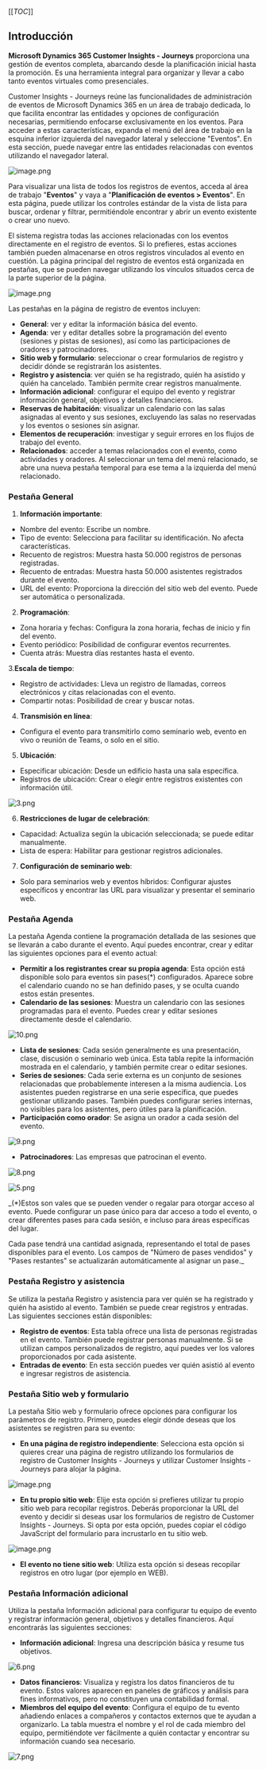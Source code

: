 [[_TOC_]]


## Introducción

**Microsoft Dynamics 365 Customer Insights - Journeys** proporciona una gestión de eventos completa, abarcando desde la planificación inicial hasta la promoción. Es una herramienta integral para organizar y llevar a cabo tanto eventos virtuales como presenciales.

Customer Insights - Journeys reúne las funcionalidades de administración de eventos de Microsoft Dynamics 365 en un área de trabajo dedicada, lo que facilita encontrar las entidades y opciones de configuración necesarias, permitiendo enfocarse exclusivamente en los eventos. Para acceder a estas características, expanda el menú del área de trabajo en la esquina inferior izquierda del navegador lateral y seleccione "Eventos". En esta sección, puede navegar entre las entidades relacionadas con eventos utilizando el navegador lateral.

![image.png](/.attachments/image-62271193-85ff-46f0-ba51-32355cfdde18.png)

Para visualizar una lista de todos los registros de eventos, acceda al área de trabajo "**Eventos**" y vaya a "**Planificación de eventos > Eventos**". En esta página, puede utilizar los controles estándar de la vista de lista para buscar, ordenar y filtrar, permitiéndole encontrar y abrir un evento existente o crear uno nuevo.

El sistema registra todas las acciones relacionadas con los eventos directamente en el registro de eventos. Si lo prefieres, estas acciones también pueden almacenarse en otros registros vinculados al evento en cuestión. La página principal del registro de eventos está organizada en pestañas, que se pueden navegar utilizando los vínculos situados cerca de la parte superior de la página.

![image.png](/.attachments/image-cc8305a0-406e-4680-ba4f-59ca8fa84145.png)

Las pestañas en la página de registro de eventos incluyen:

- **General**: ver y editar la información básica del evento.
- **Agenda**: ver y editar detalles sobre la programación del evento (sesiones y pistas de sesiones), así como las participaciones de oradores y patrocinadores.
- **Sitio web y formulario**: seleccionar o crear formularios de registro y decidir dónde se registrarán los asistentes.
- **Registro y asistencia**: ver quién se ha registrado, quién ha asistido y quién ha cancelado. También permite crear registros manualmente.
- **Información adicional**: configurar el equipo del evento y registrar información general, objetivos y detalles financieros.
- **Reservas de habitación**: visualizar un calendario con las salas asignadas al evento y sus sesiones, excluyendo las salas no reservadas y los eventos o sesiones sin asignar.
- **Elementos de recuperación**: investigar y seguir errores en los flujos de trabajo del evento.
- **Relacionados**: acceder a temas relacionados con el evento, como actividades y oradores. Al seleccionar un tema del menú relacionado, se abre una nueva pestaña temporal para ese tema a la izquierda del menú relacionado.

### Pestaña General

1. **Información importante**:

- Nombre del evento: Escribe un nombre.
- Tipo de evento: Selecciona para facilitar su identificación. No afecta características.
- Recuento de registros: Muestra hasta 50.000 registros de personas registradas.
- Recuento de entradas: Muestra hasta 50.000 asistentes registrados durante el evento.
- URL del evento: Proporciona la dirección del sitio web del evento. Puede ser automática o personalizada.

2. **Programación**:

- Zona horaria y fechas: Configura la zona horaria, fechas de inicio y fin del evento.
- Evento periódico: Posibilidad de configurar eventos recurrentes.
- Cuenta atrás: Muestra días restantes hasta el evento.

3.**Escala de tiempo**:

- Registro de actividades: Lleva un registro de llamadas, correos electrónicos y citas relacionadas con el evento.
- Compartir notas: Posibilidad de crear y buscar notas.

4. **Transmisión en línea**:

- Configura el evento para transmitirlo como seminario web, evento en vivo o reunión de Teams, o solo en el sitio.

5. **Ubicación**:

- Especificar ubicación: Desde un edificio hasta una sala específica.
- Registros de ubicación: Crear o elegir entre registros existentes con información útil.

![3.png](/.attachments/3-27121264-98c7-4736-988c-f1f790a4cae7.png)

6. **Restricciones de lugar de celebración**:

- Capacidad: Actualiza según la ubicación seleccionada; se puede editar manualmente.
- Lista de espera: Habilitar para gestionar registros adicionales.

7. **Configuración de seminario web**:

- Solo para seminarios web y eventos híbridos: Configurar ajustes específicos y encontrar las URL para visualizar y presentar el seminario web.

### Pestaña Agenda

La pestaña Agenda contiene la programación detallada de las sesiones que se llevarán a cabo durante el evento. Aquí puedes encontrar, crear y editar las siguientes opciones para el evento actual:

- **Permitir a los registrantes crear su propia agenda**: Esta opción está disponible solo para eventos sin pases(*) configurados. Aparece sobre el calendario cuando no se han definido pases, y se oculta cuando estos están presentes.
- **Calendario de las sesiones**: Muestra un calendario con las sesiones programadas para el evento. Puedes crear y editar sesiones directamente desde el calendario. 

![10.png](/.attachments/10-cbb767a5-ee26-4e7e-884d-5b424d1138e5.png)

- **Lista de sesiones**: Cada sesión generalmente es una presentación, clase, discusión o seminario web única. Esta tabla repite la información mostrada en el calendario, y también permite crear o editar sesiones.
- **Series de sesiones**: Cada serie externa es un conjunto de sesiones relacionadas que probablemente interesen a la misma audiencia. Los asistentes pueden registrarse en una serie específica, que puedes gestionar utilizando pases. También puedes configurar series internas, no visibles para los asistentes, pero útiles para la planificación.
- **Participación como orador**: Se asigna un orador a cada sesión del evento.

![9.png](/.attachments/9-3ebfd8bb-5e32-4378-ab78-9b1aff5b6870.png)

- **Patrocinadores**: Las empresas que patrocinan el evento.

![8.png](/.attachments/8-13cf112a-ebbe-40d0-b291-4ec172962a61.png)

![5.png](/.attachments/5-f0644263-6707-4ff7-bdbe-a0c36b8e42dc.png)

_(*)Estos son vales que se pueden vender o regalar para otorgar acceso al evento. Puede configurar un pase único para dar acceso a todo el evento, o crear diferentes pases para cada sesión, e incluso para áreas específicas del lugar.

Cada pase tendrá una cantidad asignada, representando el total de pases disponibles para el evento. Los campos de "Número de pases vendidos" y "Pases restantes" se actualizarán automáticamente al asignar un pase._

### Pestaña Registro y asistencia

Se utiliza la pestaña Registro y asistencia para ver quién se ha registrado y quién ha asistido al evento. También se puede crear registros y entradas. Las siguientes secciones están disponibles:

- **Registro de eventos**: Esta tabla ofrece una lista de personas registradas en el evento. También puede registrar personas manualmente. Si se utilizan campos personalizados de registro, aquí puedes ver los valores proporcionados por cada asistente.
- **Entradas de evento**: En esta sección puedes ver quién asistió al evento e ingresar registros de asistencia.


### Pestaña Sitio web y formulario

La pestaña Sitio web y formulario ofrece opciones para configurar los parámetros de registro. Primero, puedes elegir dónde deseas que los asistentes se registren para su evento:

- **En una página de registro independiente**: Selecciona esta opción si quieres crear una página de registro utilizando los formularios de registro de Customer Insights - Journeys y utilizar Customer Insights - Journeys para alojar la página.

![image.png](/.attachments/image-12d53541-7051-427a-bf2e-ef5433e4b7b8.png)

- **En tu propio sitio web**: Elije esta opción si prefieres utilizar tu propio sitio web para recopilar registros. Deberás proporcionar la URL del evento y decidir si deseas usar los formularios de registro de Customer Insights - Journeys. Si opta por esta opción, puedes copiar el código JavaScript del formulario para incrustarlo en tu sitio web.

![image.png](/.attachments/image-5d1f7995-904e-4afb-9f7a-82b0539dcfda.png)

- **El evento no tiene sitio web**: Utiliza esta opción si deseas recopilar registros en otro lugar (por ejemplo en WEB).


### Pestaña Información adicional

Utiliza la pestaña Información adicional para configurar tu equipo de evento y registrar información general, objetivos y detalles financieros. Aquí encontrarás las siguientes secciones:

- **Información adicional**: Ingresa una descripción básica y resume tus objetivos.

![6.png](/.attachments/6-578eacb0-4eec-41c3-8358-8e9493889e17.png)

- **Datos financieros**: Visualiza y registra los datos financieros de tu evento. Estos valores aparecen en paneles de gráficos y análisis para fines informativos, pero no constituyen una contabilidad formal.
- **Miembros del equipo del evento**: Configura el equipo de tu evento añadiendo enlaces a compañeros y contactos externos que te ayudan a organizarlo. La tabla muestra el nombre y el rol de cada miembro del equipo, permitiéndote ver fácilmente a quién contactar y encontrar su información cuando sea necesario.

![7.png](/.attachments/7-2151d54f-cdaf-46a3-b010-a7daa892a830.png)